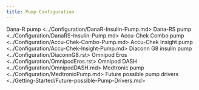 ```yaml
---
title: Pump Configuration
---
```


<div class="toctree" maxdepth="1" glob="">

Dana-R pump \<../Configuration/DanaR-Insulin-Pump.md> Dana-RS pump
\<../Configuration/DanaRS-Insulin-Pump.md> Accu-Chek Combo pump
\<../Configuration/Accu-Chek-Combo-Pump.md> Accu-Chek Insight pump
\<../Configuration/Accu-Chek-Insight-Pump.md> Diaconn G8 insulin pump
\<../Configuration/DiaconnG8.rst> Omnipod Eros
\<../Configuration/OmnipodEros.rst> Omnipod DASH
\<../Configuration/OmnipodDASH.md> Medtronic pump
\<../Configuration/MedtronicPump.md> Future possible pump drivers
\<../Getting-Started/Future-possible-Pump-Drivers.md>

</div>

